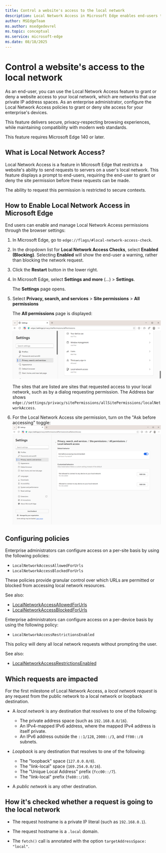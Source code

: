 ```yaml
---
title: Control a website's access to the local network
description: Local Network Access in Microsoft Edge enables end-users to grant or deny sites' access to their local network.  # key words before col 158
author: MSEdgeTeam
ms.author: msedgedevrel
ms.topic: conceptual
ms.service: microsoft-edge
ms.date: 08/18/2025
---
```


# Control a website's access to the local network
As an end-user, you can use the Local Network Access feature to grant or deny a website access to your local network, which are networks that use private IP address spaces.
As an enterprise administrator, configure the Local Network Access policies to grant or deny site access for your enterprise's devices.

This feature delivers secure, privacy-respecting browsing experiences, while maintaining compatibility with modern web standards.

This feature requires Microsoft Edge 140 or later.

<!-- ====================================================================== -->
## What is Local Network Access?

Local Network Access is a feature in Microsoft Edge that restricts a website's ability to send requests to servers on a user's local network.  This feature displays a prompt to end-users, requiring the end-user to grant or deny the site permission before these requests can be made.

The ability to request this permission is restricted to secure contexts.


<!-- ====================================================================== -->
## How to Enable Local Network Access in Microsoft Edge

End users can enable and manage Local Network Access permissions through the browser settings:

1. In Microsoft Edge, go to `edge://flags/#local-network-access-check`.

1. In the dropdown list for **Local Network Access Checks**, select **Enabled (Blocking)**.
   Selecting **Enabled** will show the end-user a warning, rather than blocking the network request.

1. Click the **Restart** button in the lower right.

1. In Microsoft Edge, select **Settings and more** (...) > **Settings**.

   The **Settings** page opens.

1. Select **Privacy, search, and services** > **Site permissions** > **All permissions**

   The **All permissions** page is displayed:

   ![The All permissions page in Edge Settings](./local-network-access-images/settings-all-permissions.png) 

   The sites that are listed are sites that requested access to your local network, such as by a dialog requesting permission.
   The Address bar shows `edge://settings/privacy/sitePermissions/allSitePermissions/localNetworkAccess`.

1. For the Local Network Access site permission, turn on the "Ask before accessing" toggle:
   ![Settings for the Local Network Access site permission](./local-network-access-images/settings-for-local-network-access.png)


<!-- ====================================================================== -->
## Configuring policies
Enterprise administrators can configure access on a per-site basis by using the following policies:
* `LocalNetworkAccessAllowedForUrls`
* `LocalNetworkAccessBlockedForUrls`

These policies provide granular control over which URLs are permitted or blocked from accessing local network resources.

See also:
* [LocalNetworkAccessAllowedForUrls](https://learn.microsoft.com/en-us/deployedge/microsoft-edge-browser-policies/localnetworkaccessallowedforurls)
* [LocalNetworkAccessBlockedForUrls](https://learn.microsoft.com/en-us/deployedge/microsoft-edge-browser-policies/localnetworkaccessblockedforurls)

Enterprise administrators can configure access on a per-device basis by using the following policy:
* `LocalNetworkAccessRestrictionsEnabled`

This policy will deny all local network requests without prompting the user.

See also:
* [LocalNetworkAccessRestrictionsEnabled](https://learn.microsoft.com/en-us/deployedge/microsoft-edge-browser-policies/localnetworkaccessrestrictionsenabled)

<!-- ====================================================================== -->
## Which requests are impacted

For the first milestone of Local Network Access, a _local network request_ is any request from the public network to a local network or loopback destination.

* A _local network_ is any destination that resolves to one of the following:
   * The private address space (such as `192.168.0.0/16`).
   * An IPv4-mapped IPv6 address, where the mapped IPv4 address is itself private.
   * An IPv6 address outside the `::1/128`, `2000::/3`, and `ff00::/8` subnets.

* _Loopback_ is any destination that resolves to one of the following:
   * The "loopback" space (`127.0.0.0/8`).
   * The "link-local" space (`169.254.0.0/16`).
   * The "Unique Local Address" prefix (`fcc00::/7`).
   * The "link-local" prefix (`fe80::/10`).

* A _public network_ is any other destination.


<!-- ====================================================================== -->
## How it's checked whether a request is going to the local network

* The request hostname is a private IP literal (such as `192.168.0.1`).

* The request hostname is a `.local` domain.

* The `fetch()` call is annotated with the option `targetAddressSpace: "local"`.


<!-- ====================================================================== -->
<!-- ## See also -->
<!-- 
[LocalNetworkAccessAllowedForUrls](https://learn.microsoft.com/en-us/deployedge/microsoft-edge-browser-policies/localnetworkaccessallowedforurls)
[LocalNetworkAccessBlockedForUrls](https://learn.microsoft.com/en-us/deployedge/microsoft-edge-browser-policies/localnetworkaccessblockedforurls)
[LocalNetworkAccessRestrictionsEnabled](https://learn.microsoft.com/en-us/deployedge/microsoft-edge-browser-policies/localnetworkaccessrestrictionsenabled)
-->
